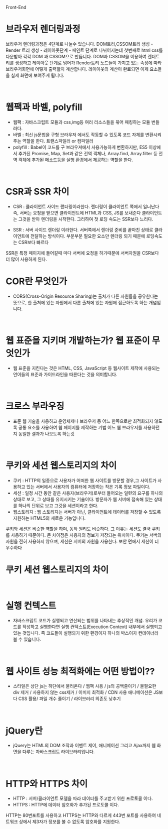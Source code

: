 Front-End

# 브라우저 렌더링과정
브라우저 렌더링과정은 4단계로 나눌수 있습니다.
DOM트리,CSSOM트리 생성 - Render 트리 생성 - 레이아웃단계 - 페인트 단계로 나뉘어지는데
첫번째로 html css를 다운받아 각각 DOM 과 CSSOM으로 만듭니다. DOM과 CSSOM을 이용하여 렌더트리를 생성하고 
레이아웃 단계로 넘어가 Render트리 노드들이 가지고 있는 속성에 따라 브라우저화면에 어떻게 출력할지 계산합니다.
레이아웃의 계산이 완료되면 이제 요소들을 실제 화면에 보여주게 됩니다.

<br>

# 웹팩과 바벨, polyfill
- 웹팩 : 자바스크립트 모듈과 css,img등 여러 리소스들을 묶어 패킹하는 모듈 번들러다.
- 바벨 : 최신 js문법을 구형 브라우저 에서도 작동할 수 있도록 코드 자체를 변환시켜주는 역할을 한다. 트랜스파일러 or 컴파일러
- polyfill : Babel이 코드를 구 브라우져에서 사용가능하게 변환하지만, ES5 이상에서 추가된 Promise, Map, Set과 같은 전역 객체나, Array.find, Array.filter 등 전역 객체에 추가된 메소드등을 실행 환경에서 제공하는 역할을 한다.

<br>

# CSR과 SSR 차이
- CSR : 클라이언트 사이드 랜더링이라한다. 렌더링이 클라이언트 쪽에서 일너난다
즉, 서버는 요청을 받으면 클라이언트에 HTML과 CSS, JS를 보내준다 클라이언트는 그것을 받아 렌더링을 시작한다. 그리하여 첫 로딩 속도는 SSR보다 느리다.

- SSR : 서버 사이드 렌더링 이라한다. 서버쪽에서 렌더링 준비를 끝마친 상태로 클라이언트에 전달하는 방식이다. 부분부분 필요한 요소만 렌더링 되기 때문에 
로딩속도는 CSR보다 빠르다

SSR은 특정 페이지에 들어갈때 마다 서버에 요청을 하기때문에 서버자원을 CSR보다 더 많이 사용하게 된다. 
<br>

# COR란 무엇인가
- CORS(Cross-Origin Resource Sharing)는 출처가 다른 자원들을 공유한다는 뜻으로, 한 출처에 있는 자원에서 다른 출처에 있는 자원에 접근하도록 하는 개념입니다.
<br>

# 웹 표준을 지키며 개발하는가? 웹 표준이 무엇인가
- 웹 표준을 지킨다는 것은 HTML, CSS, JavaScript 등 웹사이트 제작에 사용되는 언어들의 표준과 가이드라인을 따른다는 것을 의미합니다.
<br>

# 크로스 부라우징 
- 표준 웹 기술을 사용하고 운영체제나 브라우저 등 어느 한쪽으로만 최적화되지 않도록 공통 요소를 사용하여 웹 페이지를 제작하는 기법
어느 웹 브라우저를 사용하던지 동일한 결과가 나오도록 하는것
<br>

# 쿠키와 세션 웹스토리지의 차이 
- 쿠키 : HTTP의 일종으로 사용자가 어떠한 웹 사이트를 방문할 경우,그 사이트가 사용하고 있는 서버에서 사용자의 컴퓨터에 저장하는 작은 기록 정보 파일이다.
- 세션 : 일정 시간 동안 같은 사용자(브라우저)로부터 들어오는 일련의 요구를 하나의 상태로 보고, 그 상태를 유지시키는 기술이다. 방문자가 웹 서버에 접속해 있는 상태를 하나의 단위로 보고 그것을 세션이라고 한다.
- 웹스토리지 : 웹 스토리지는 서버가 아닌, 클라이언트에 데이터를 저장할 수 있도록 지원하는 HTML5의 새로운 기능입니다.

쿠키와 세션은 비슷한 역할을 하며, 동작 원리도 비슷하다. 그 이유는 세션도 결국 쿠키를 사용하기 때문이다.
큰 차이점은 사용자의 정보가 저장되는 위치이다. 쿠키는 서버의 자원을 전혀 사용하지 않으며, 세션은 서버의 자원을 사용한다.
보안 면에서 세션이 더 우수하다
<br>

# 쿠키 세션 웹스토리지의 차이 


<br>

# 실행 컨텍스트
- 자바스크립트 코드가 실행되고 연산되는 범위를 나타내는 추상적인 개념.
우리가 코드를 작성하고 실행한다면 실행 컨텍스트(Execution Context) 내부에서 실행되고 있는 것입니다. 즉 코드들이 실행되기 위한 환경이자 하나의 박스이자 컨테이너라 볼 수 있습니다.

<br>

# 웹 사이트 성능 최적화에는 어떤 방법이??
- 스타일은 상단 js는 하단에서 불러온다 / 웹팩 사용 / js의 공백줄이기 / 불필요한 div 제거 / 사용하지 않는 css제거 / 이미지 최적화 / CDN 사용
애니메이션은 JS보다 CSS 활용/ 파일 개수 줄이기 / 라이브러리 의존도 낮추기

<br>

# jQuery란 
- jQuery는 HTML의 DOM 조작과 이벤트 제어, 애니메이션 그리고 Ajax까지 웹 화면을 다루는 자바스크립트 라이브러리입니다. 

<br>

# HTTP와 HTTPS 차이
- HTTP : 서버/클라이언트 모델을 따라 데이터를 주고받기 위한 프로토콜 이다.
- HTTPS : HTTP에 데이터 암호화가 추가된 프로토콜 이다.

HTTP는 80번포트를 사용하고 HTTPS는 HTTP와 다르게 443번 포트를 사용하여 네트워크 상에서 제3자가 정보를 볼 수 없도록 암호화를 지원한다.

